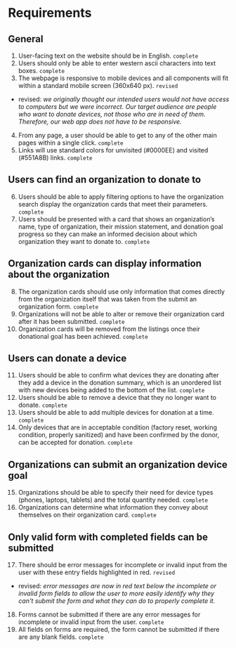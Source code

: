 # Requirements

## General
1. User-facing text on the website should be in English. `complete`
2. Users should only be able to enter western ascii characters into text boxes. `complete`
3. The webpage is responsive to mobile devices and all components will fit within a standard mobile screen (360x640 px). `revised`
  - revised: *we originally thought our intended users would not have access to computers but we were incorrect. Our target audience are people who want to donate devices, not those who are in need of them. Therefore, our web app does not have to be responsive.*
4. From any page, a user should be able to get to any of the other main pages within a single click. `complete`
5. Links will use standard colors for unvisited (#0000EE) and visited (#551A8B) links. `complete`

## Users can find an organization to donate to
6. Users should be able to apply filtering options to have the organization search display the organization cards that meet their parameters. `complete`
7. Users should be presented with a card that shows an organization’s name, type of organization, their mission statement, and donation goal progress so they can make an informed decision about which organization they want to donate to. `complete`

## Organization cards can display information about the organization
8. The organization cards should use only information that comes directly from the organization itself that was taken from the submit an organization form. `complete`
9. Organizations will not be able to alter or remove their organization card after it has been submitted. `complete`
10. Organization cards will be removed from the listings once their donational goal has been achieved. `complete`

## Users can donate a device
11. Users should be able to confirm what devices they are donating after they add a device in the donation summary, which is an unordered list with new devices being added to the bottom of the list. `complete`
12. Users should be able to remove a device that they no longer want to donate. `complete`
13. Users should be able to add multiple devices for donation at a time. `complete`
14. Only devices that are in acceptable condition (factory reset, working condition, properly sanitized) and have been confirmed by the donor, can be accepted for donation. `complete`

## Organizations can submit an organization device goal
15. Organizations should be able to specify their need for device types (phones, laptops, tablets) and the total quantity needed. `complete`
16. Organizations can determine what information they convey about themselves on their organization card. `complete`

## Only valid form with completed fields can be submitted
17. There should be error messages for incomplete or invalid input from the user with these entry fields highlighted in red. `revised`
  - revised: *error messages are now in red text below the incomplete or invalid form fields to allow the user to more easily identify why they can't submit the form and what they can do to properly complete it.*
18. Forms cannot be submitted if there are any error messages for incomplete or invalid input from the user. `complete`
19. All fields on forms are required, the form cannot be submitted if there are any blank fields. `complete`
